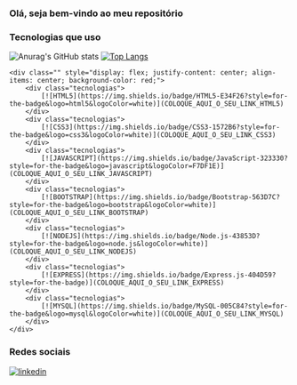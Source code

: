 ### Olá, seja bem-vindo ao meu repositório 

### Tecnologias que uso

![Anurag's GitHub stats](https://github-readme-stats.vercel.app/api?username=LacamJC&show_icons=true&theme=radical)
[![Top Langs](https://github-readme-stats.vercel.app/api/top-langs/?username=LacamJC&layout=compact)](https://github.com/anuraghazra/github-readme-stats)

    <div class="" style="display: flex; justify-content: center; align-items: center; background-color: red;">
        <div class="tecnologias">
            [![HTML5](https://img.shields.io/badge/HTML5-E34F26?style=for-the-badge&logo=html5&logoColor=white)](COLOQUE_AQUI_O_SEU_LINK_HTML5)
        </div>
        <div class="tecnologias">
            [![CSS3](https://img.shields.io/badge/CSS3-1572B6?style=for-the-badge&logo=css3&logoColor=white)](COLOQUE_AQUI_O_SEU_LINK_CSS3)
        </div>
        <div class="tecnologias">
            [![JAVASCRIPT](https://img.shields.io/badge/JavaScript-323330?style=for-the-badge&logo=javascript&logoColor=F7DF1E)](COLOQUE_AQUI_O_SEU_LINK_JAVASCRIPT)
        </div>
        <div class="tecnologias">
            [![BOOTSTRAP](https://img.shields.io/badge/Bootstrap-563D7C?style=for-the-badge&logo=bootstrap&logoColor=white)](COLOQUE_AQUI_O_SEU_LINK_BOOTSTRAP)
        </div>
        <div class="tecnologias">
            [![NODEJS](https://img.shields.io/badge/Node.js-43853D?style=for-the-badge&logo=node.js&logoColor=white)](COLOQUE_AQUI_O_SEU_LINK_NODEJS)
        </div>
        <div class="tecnologias">
            [![EXPRESS](https://img.shields.io/badge/Express.js-404D59?style=for-the-badge)](COLOQUE_AQUI_O_SEU_LINK_EXPRESS)
        </div>
        <div class="tecnologias">
            [![MYSQL](https://img.shields.io/badge/MySQL-005C84?style=for-the-badge&logo=mysql&logoColor=white)](COLOQUE_AQUI_O_SEU_LINK_MYSQL)
        </div>
    </div>

### Redes sociais

[![linkedin](https://img.shields.io/badge/LinkedIn-0077B5?style=for-the-badge&logo=linkedin&logoColor=dark)](COLOQUE_AQUI_O_SEU_LINK_DO_LINKEDIN)
